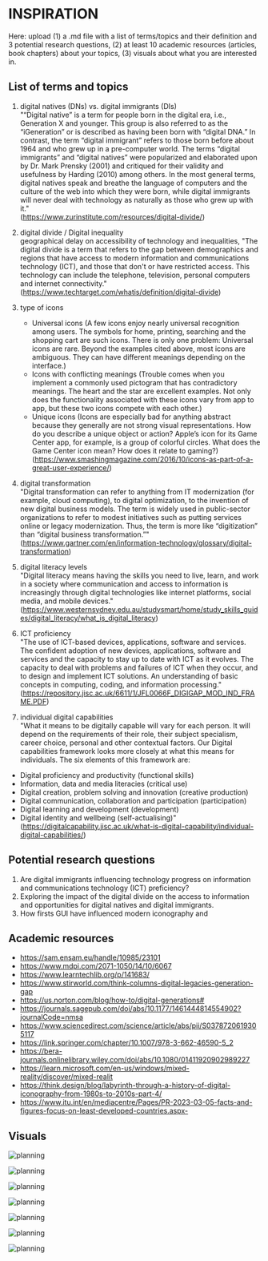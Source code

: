 # INSPIRATION

Here: upload (1) a .md file with a list of terms/topics and their definition and 3 potential research questions, (2) at least 10 academic resources (articles, book chapters) about your topics, (3) visuals about what you are interested in.

## List of terms and topics

1. digital natives (DNs) vs. digital immigrants (DIs)</br>
   "“Digital native” is a term for people born in the digital era, i.e., Generation X and younger. This group is also referred to as the “iGeneration” or is described as having been born with “digital DNA.” In contrast, the term “digital immigrant” refers to those born before about 1964 and who grew up in a pre-computer world. The terms “digital immigrants” and “digital natives” were popularized and elaborated upon by Dr. Mark Prensky (2001) and critiqued for their validity and usefulness by Harding (2010) among others. In the most general terms, digital natives speak and breathe the language of computers and the culture of the web into which they were born, while digital immigrants will never deal with technology as naturally as those who grew up with it."</br>
   (https://www.zurinstitute.com/resources/digital-divide/) </br>

2. digital divide / Digital inequality </br>
   geographical delay on accessibility of technology and inequalities,
   "The digital divide is a term that refers to the gap between demographics and regions that have access to modern information and communications technology (ICT), and those that don't or have restricted access. This technology can include the telephone, television, personal computers and internet connectivity."</br>
   (https://www.techtarget.com/whatis/definition/digital-divide) </br>

3. type of icons </br>

   - Universal icons (A few icons enjoy nearly universal recognition among users. The symbols for home, printing, searching and the shopping cart are such icons. There is only one problem: Universal icons are rare. Beyond the examples cited above, most icons are ambiguous. They can have different meanings depending on the interface.)</br>
   - Icons with conflicting meanings (Trouble comes when you implement a commonly used pictogram that has contradictory meanings. The heart and the star are excellent examples. Not only does the functionality associated with these icons vary from app to app, but these two icons compete with each other.) </br>
   - Unique icons (Icons are especially bad for anything abstract because they generally are not strong visual representations. How do you describe a unique object or action? Apple’s icon for its Game Center app, for example, is a group of colorful circles. What does the Game Center icon mean? How does it relate to gaming?) </br>
     (https://www.smashingmagazine.com/2016/10/icons-as-part-of-a-great-user-experience/) </br>

4. digital transformation </br>
   "Digital transformation can refer to anything from IT modernization (for example, cloud computing), to digital optimization, to the invention of new digital business models. The term is widely used in public-sector organizations to refer to modest initiatives such as putting services online or legacy modernization. Thus, the term is more like “digitization” than “digital business transformation.”" </br>
   (https://www.gartner.com/en/information-technology/glossary/digital-transformation) </br>

5. digital literacy levels </br>
   "Digital literacy means having the skills you need to live, learn, and work in a society where communication and access to information is increasingly through digital technologies like internet platforms, social media, and mobile devices."</br>
   (https://www.westernsydney.edu.au/studysmart/home/study_skills_guides/digital_literacy/what_is_digital_literacy)
   </br>

6. ICT proficiency </br>
   "The use of ICT-based devices, applications, software and services.
   The confident adoption of new devices, applications, software and services and the capacity to stay up to date with ICT as it evolves. The capacity to deal with problems and failures of ICT when they occur, and to design and implement ICT solutions. An understanding of basic concepts in computing, coding, and information processing." </br>
   (https://repository.jisc.ac.uk/6611/1/JFL0066F_DIGIGAP_MOD_IND_FRAME.PDF) </br>

7. individual digital capabilities </br>
   "What it means to be digitally capable will vary for each person. It will depend on the requirements of their role, their subject specialism, career choice, personal and other contextual factors. Our Digital capabilities framework looks more closely at what this means for individuals. The six elements of this framework are: </br>

- Digital proficiency and productivity (functional skills) </br>
- Information, data and media literacies (critical use) </br>
- Digital creation, problem solving and innovation (creative production) </br>
- Digital communication, collaboration and participation (participation) </br>
- Digital learning and development (development) </br>
- Digital identity and wellbeing (self-actualising)" </br>
  (https://digitalcapability.jisc.ac.uk/what-is-digital-capability/individual-digital-capabilities/) </br>

## Potential research questions

1. Are digital immigrants influencing technology progress on information and communications technology (ICT) preficiency?
2. Exploring the impact of the digital divide on the access to information and opportunities for digital natives and digital immigrants.
3. How firsts GUI have influenced modern iconography and

## Academic resources

- https://sam.ensam.eu/handle/10985/23101
- https://www.mdpi.com/2071-1050/14/10/6067
- https://www.learntechlib.org/p/141683/
- https://www.stirworld.com/think-columns-digital-legacies-generation-gap
- https://us.norton.com/blog/how-to/digital-generations#
- https://journals.sagepub.com/doi/abs/10.1177/1461444814554902?journalCode=nmsa
- https://www.sciencedirect.com/science/article/abs/pii/S0378720619305117
- https://link.springer.com/chapter/10.1007/978-3-662-46590-5_2
- https://bera-journals.onlinelibrary.wiley.com/doi/abs/10.1080/01411920902989227
- https://learn.microsoft.com/en-us/windows/mixed-reality/discover/mixed-realit
- https://think.design/blog/labyrinth-through-a-history-of-digital-iconography-from-1980s-to-2010s-part-4/
- https://www.itu.int/en/mediacentre/Pages/PR-2023-03-05-facts-and-figures-focus-on-least-developed-countries.aspx-

## Visuals

<img src=".././images/capabilities.png"
alt="planning" />

<img src=".././images/digitalcapabilities.png"
     alt="planning"
  />

<img src=".././images/phoneicon.png"
     alt="planning"
    />

<img src=".././images/saveicon.png"
     alt="planning"
    />

<img src=".././images/generations.webp"
     alt="planning"
/>

<img src=".././images/generationgap.jpg"
     alt="planning"/>

<img src=".././images/ITU-internet.png"
     alt="planning"/>
